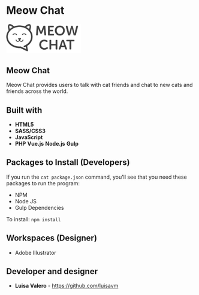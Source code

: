 # Meow Chat

<img src="/public/images/meowchat.svg" alt="Meow Chat" width="200">

## Meow Chat

Meow Chat provides users to talk with cat friends and chat to new cats and friends across the world.

## Built with
* **HTML5**
* **SASS/CSS3**
* **JavaScript**
* **PHP**
**Vue.js**
**Node.js**
**Gulp**


## Packages to Install (Developers)

If you run the `cat package.json` command, you'll see that you need these packages to run the program:

* NPM
* Node JS
* Gulp Dependencies

To install: `npm install`

## Workspaces (Designer)
* Adobe Illustrator

## Developer and designer 
* **Luisa Valero** - https://github.com/luisavm
